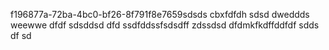 f196877a-72ba-4bc0-bf26-8f791f8e7659sdsds
cbxfdfdh
sdsd
dweddds
weewwe
dfdf
sdsddsd
dfd
ssdfddssfsdsdff
zdssdsd
dfdmkfkdffddfdf
sdds
df
sd
